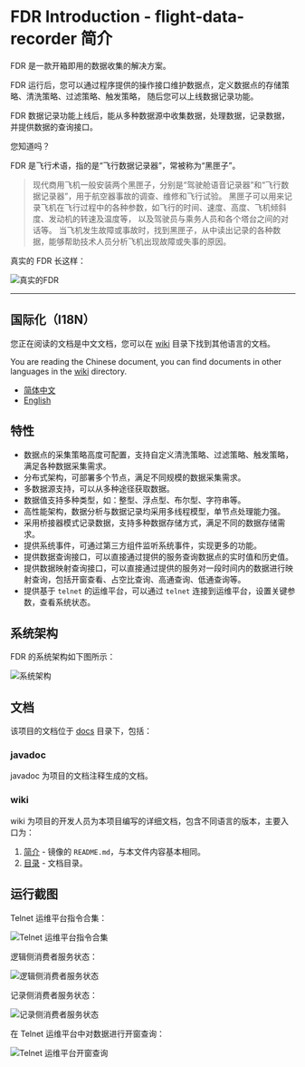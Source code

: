 # FDR Introduction - flight-data-recorder 简介

FDR 是一款开箱即用的数据收集的解决方案。

FDR 运行后，您可以通过程序提供的操作接口维护数据点，定义数据点的存储策略、清洗策略、过滤策略、触发策略，
随后您可以上线数据记录功能。

FDR 数据记录功能上线后，能从多种数据源中收集数据，处理数据，记录数据，并提供数据的查询接口。

您知道吗？

FDR 是飞行术语，指的是“飞行数据记录器”，常被称为“黑匣子”。

> 现代商用飞机一般安装两个黑匣子，分别是“驾驶舱语音记录器”和“飞行数据记录器”，用于航空器事故的调查、维修和飞行试验。
> 黑匣子可以用来记录飞机在飞行过程中的各种参数，如飞行的时间、速度、高度、飞机倾斜度、发动机的转速及温度等，
> 以及驾驶员与乘务人员和各个塔台之间的对话等。
> 当飞机发生故障或事故时，找到黑匣子，从中读出记录的各种数据，能够帮助技术人员分析飞机出现故障或失事的原因。

真实的 FDR 长这样：

![真实的FDR](./docs/wiki/zh_CN/images/RealFdr.jpeg "真实的FDR")

---

## 国际化（I18N）

您正在阅读的文档是中文文档，您可以在 [wiki](./docs/wiki) 目录下找到其他语言的文档。

You are reading the Chinese document, you can find documents in other languages in the [wiki](./docs/wiki) directory.

- [简体中文](./docs/wiki/zh_CN/Introduction.md)
- [English](./docs/wiki/en_US/Introduction.md)

## 特性

- 数据点的采集策略高度可配置，支持自定义清洗策略、过滤策略、触发策略，满足各种数据采集需求。
- 分布式架构，可部署多个节点，满足不同规模的数据采集需求。
- 多数据源支持，可以从多种途径获取数据。
- 数据值支持多种类型，如：整型、浮点型、布尔型、字符串等。
- 高性能架构，数据分析与数据记录均采用多线程模型，单节点处理能力强。
- 采用桥接器模式记录数据，支持多种数据存储方式，满足不同的数据存储需求。
- 提供系统事件，可通过第三方组件监听系统事件，实现更多的功能。
- 提供数据查询接口，可以直接通过提供的服务查询数据点的实时值和历史值。
- 提供数据映射查询接口，可以直接通过提供的服务对一段时间内的数据进行映射查询，包括开窗查看、占空比查询、高通查询、低通查询等。
- 提供基于 `telnet` 的运维平台，可以通过 `telnet` 连接到运维平台，设置关键参数，查看系统状态。

## 系统架构

FDR 的系统架构如下图所示：

![系统架构](./docs/wiki/zh_CN/images/SystemArchitecture.png "系统架构")

## 文档

该项目的文档位于 [docs](./docs) 目录下，包括：

### javadoc

javadoc 为项目的文档注释生成的文档。

### wiki

wiki 为项目的开发人员为本项目编写的详细文档，包含不同语言的版本，主要入口为：

1. [简介](./docs/wiki/zh_CN/Introduction.md) - 镜像的 `README.md`，与本文件内容基本相同。
2. [目录](./docs/wiki/zh_CN/Contents.md) - 文档目录。

## 运行截图

Telnet 运维平台指令合集：

![Telnet 运维平台指令合集](./docs/wiki/zh_CN/images/TelqosCommands.png "Telnet 运维平台指令合集")

逻辑侧消费者服务状态：

![逻辑侧消费者服务状态](./docs/wiki/zh_CN/images/TelqosLogicSideConsumerStatus.png "逻辑侧消费者服务状态")

记录侧消费者服务状态：

![记录侧消费者服务状态](./docs/wiki/zh_CN/images/TelqosRecordSideConsumerStatus.png "记录侧消费者服务状态")

在 Telnet 运维平台中对数据进行开窗查询：

![Telnet 运维平台开窗查询](./docs/wiki/zh_CN/images/TelqosQuery.png "Telnet 运维平台开窗查询")
